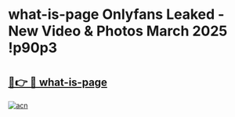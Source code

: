 # what-is-page Onlyfans Leaked - New Video & Photos March 2025 !p90p3

# <h2><a href="https://qddtbm.iuczelnia.edu.pl?title=what-is-page&ref=p90p3">🔗👉 🔴 what-is-page</a></h2>

[![acn](https://github.com/user-attachments/assets/0f9c940e-d8b0-45ae-aac7-cd30a18b3e1c)](https://qddtbm.iuczelnia.edu.pl?title=what-is-page&ref=p90p3)

